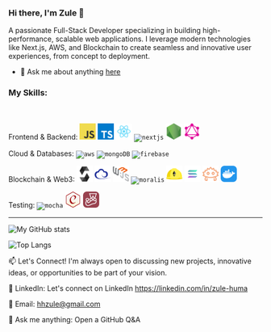 
  
  
  ### Hi there, I'm Zule 👋
  
A passionate Full-Stack Developer specializing in building high-performance, scalable web applications. I leverage modern technologies like Next.js, AWS, and Blockchain to create seamless and innovative user experiences, from concept to deployment.
<br />
- 💬 Ask me about anything [here](https://github.com/hhzule/hhzule/issues)

### My Skills:


<br />
<br />
Frontend & Backend:
<code><img height="32" alt="javascript" src="https://raw.githubusercontent.com/github/explore/80688e429a7d4ef2fca1e82350fe8e3517d3494d/topics/javascript/javascript.png" title="JavaScript"></code>
<code><img height="32" alt="typescript" src="https://raw.githubusercontent.com/github/explore/80688e429a7d4ef2fca1e82350fe8e3517d3494d/topics/typescript/typescript.png" title="TypeScript"></code>
<code><img height="32" alt="react" src="https://raw.githubusercontent.com/github/explore/80688e429a7d4ef2fca1e82350fe8e3517d3494d/topics/react/react.png" title="React"></code>
<code><img height="32" alt="nextjs" src="https://logowik.com/content/uploads/images/nextjs7685.logowik.com.webp" title="Next.js"/></code>
<code><img height="32" alt="nodejs" src="https://raw.githubusercontent.com/github/explore/80688e429a7d4ef2fca1e82350fe8e3517d3494d/topics/nodejs/nodejs.png" title="Node.js"></code>
<code><img height="32" alt="graphql" src="https://raw.githubusercontent.com/github/explore/5c058a388828bb5fde0bcafd4bc867b5bb3f26f3/topics/graphql/graphql.png" title="GraphQL"></code>


Cloud & Databases:
<code><img height="32" alt="aws" src="https://www.pngplay.com/wp-content/uploads/3/Amazon-Web-Services-AWS-Logo-PNG-HD-Quality.png" title="AWS"></code>
<code><img height="36" alt="mongoDB" src="https://www.pngall.com/wp-content/uploads/13/Mongodb-Transparent.png" title="MongoDB"></code>
<code><img height="36" alt="firebase" src="https://e7.pngegg.com/pngimages/119/167/png-clipart-firebase-cloud-messaging-google-developers-software-development-kit-google-angle-triangle-thumbnail.png" title="Firebase"></code>

Blockchain & Web3:
<code><img src="https://raw.githubusercontent.com/github/explore/main/topics/solidity/solidity.png" width="32" height="32" alt="Solidity Logo"></code>
<code><img height="32" alt="etherjs" src="images/ethers.svg"></code>
<code><img height="32" alt="web3js" src="images/web3js.svg"></code>
<code><img height="32" alt="moralis" src="https://moralis.io/wp-content/uploads/2021/06/Moralis-Glass-Favicon.svg"></code>
<code><img height="32" alt="hardhat" src="images/hardhat.svg"></code>
<code><img height="32" alt="solana" src="images/solana.svg"></code>
<code><img height="32" alt="rust" src="images/rust.svg"></code>
<code><img height="32" alt="docker" src="images/docker.svg"></code>

Testing:
<code><img height="32" alt="mocha" src="https://e7.pngegg.com/pngimages/21/493/png-clipart-mocha-node-js-javascript-software-testing-npm-github-logo-sign.png" /></code>
<code><img height="32" alt="chaii" src="images/chaii.svg" /></code>
<code><img height="32" alt="jest" src="images/jest.svg" /></code>


---
![My GitHub stats](https://github-readme-stats.vercel.app/api?username=hhzule&show_icons=true&theme=synthwave)

![Top Langs](https://github-readme-stats.vercel.app/api/top-langs/?username=hhzule)

📫 Let's Connect!
I'm always open to discussing new projects, innovative ideas, or opportunities to be part of your vision.

💼 LinkedIn: Let's connect on LinkedIn https://linkedin.com/in/zule-huma

📧 Email: hhzule@gmail.com

💬 Ask me anything: Open a GitHub Q&A


